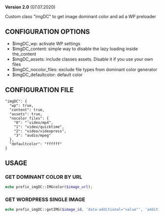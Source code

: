 **Version 2.0** (07.07.2020)

Custom class "imgDC" to get image dominant color and ad a WP preloader

## CONFIGURATION OPTIONS
* $imgDC_wp: activate WP settings
* $imgDC_content: simple way to disable the lazy loading inside the_content
* $imgDC_assets: include classes assets. Disable it if you use your own files
* $imgDC_nocolor_files: exclude file types from dominant color generator
* $imgDC_defaultcolor: default color

## CONFIGURATION FILE
```
"imgDC": {
  "wp": true,
  "content": true,
  "assets": true,
  "nocolor_files": {
    "0": "'video/mp4",
    "1": "video/quicktime",
    "2": "video/videopress",
    "3": "audio/mpeg"
  },
  "defaultcolor": "ffffff"
}
```

## USAGE

### GET DOMINANT COLOR BY URL
```php
echo prefix_imgDC::IMGcolor($image_url);
```

### GET WORDPRESS SINGLE IMAGE
```php
echo prefix_imgDC::getIMG($image_id, 'data-additional="value"', 'additional_css');
```
